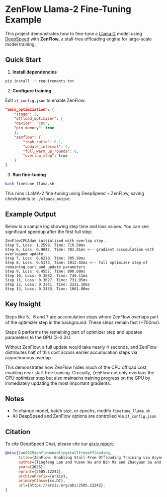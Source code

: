 
# ZenFlow Llama-2 Fine-Tuning Example

This project demonstrates how to fine-tune a [Llama-2](https://huggingface.co/meta-llama) model using [DeepSpeed](https://www.deepspeed.ai/) with **ZenFlow**, a stall-free offloading engine for large-scale model training.

## Quick Start

1. **Install dependencies**

```bash
pip install -r requirements.txt
```

2. **Configure training**

Edit `zf_config.json` to enable ZenFlow:

```json
"zero_optimization": {
    "stage": 2,
    "offload_optimizer": {
    "device": "cpu",
    "pin_memory": true
    },
    "zenflow": {
        "topk_ratio": 0.1,
        "update_interval": 4,
        "full_warm_up_rounds": 0,
        "overlap_step": true
    }
}
```

3. **Run fine-tuning**

```bash
bash finetune_llama.sh
```

This runs LLaMA-2 fine-tuning using DeepSpeed + ZenFlow, saving checkpoints to `./alpaca_output`.

## Example Output

Below is a sample log showing step time and loss values. You can see significant speedup after the first full step:

```
ZenFlowCPUAdam initialized with overlap step.
Step 5, Loss: 1.2599, Time: 719.58ms 
Step 6, Loss: 0.9847, Time: 702.81ms <-- gradient accumulation with overlapped update
Step 7, Loss: 0.6220, Time: 705.50ms
Step 8, Loss: 0.5173, Time: 1912.92ms <-- full optimizer step of remaining part and update parameters
Step 9, Loss: 0.4557, Time: 890.60ms
Step 10, Loss: 0.3882, Time: 740.11ms
Step 11, Loss: 0.3627, Time: 731.95ms
Step 12, Loss: 0.3341, Time: 2221.18ms
Step 13, Loss: 0.2453, Time: 1061.80ms
```

## Key Insight
Steps like 5，6 and 7 are accumulation steps where ZenFlow overlaps part of the optimizer step in the background. These steps remain fast (~700ms).

Steps 8 performs the remaining part of optimizer step and updates parameters to the GPU (2–2.2s).

Without ZenFlow, a full update would take nearly 4 seconds, and ZenFlow distributes half of this cost across earlier accumulation steps via asynchronous overlap.

This demonstrates how ZenFlow hides much of the CPU offload cost, enabling near stall-free training. Crucially, ZenFlow not only overlaps the CPU optimizer step but also maintains training progress on the GPU by immediately updating the most important gradients.

## Notes

- To change model, batch size, or epochs, modify `finetune_llama.sh`.
- All DeepSpeed and ZenFlow options are controlled via `zf_config.json`.

## Citation

To cite DeepSpeed Chat, please cite our [arxiv report](https://arxiv.org/abs/2505.12242):

```bib
@misc{lan2025zenflowenablingstallfreeoffloading,
      title={ZenFlow: Enabling Stall-Free Offloading Training via Asynchronous Updates}, 
      author={Tingfeng Lan and Yusen Wu and Bin Ma and Zhaoyuan Su and Rui Yang and Tekin Bicer and Masahiro Tanaka and Olatunji Ruwase and Dong Li and Yue Cheng},
      year={2025},
      eprint={2505.12242},
      archivePrefix={arXiv},
      primaryClass={cs.DC},
      url={https://arxiv.org/abs/2505.12242}, 
}
```
